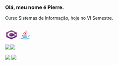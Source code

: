 ### Olá, meu nome é Pierre.

Curso Sistemas de Informação, hoje no VI Semestre.


<div style="display: inline_block"><br>
     <!--  <img align="center" alt="Cass-Js" height="30" width="40" src="https://raw.githubusercontent.com/devicons/devicon/master/icons/javascript/javascript-plain.svg"> -->
    <img align="center" alt="Csharp" height="30" width="40" src="https://raw.githubusercontent.com/devicons/devicon/master/icons/csharp/csharp-original.svg">
    <img align="center" alt="Java" height="30" width="40" src= "https://raw.githubusercontent.com/devicons/devicon/master/icons/java/java-original.svg">
</div>
<br>
<div>
    <a href="https://github.com/PierreSalves">
    <img width="50%" src="https://github-readme-stats.vercel.app/api?username=PierreSalves&show_icons=true&theme=light&include_all_commits=true&count_private=true"/><img width="50%" src="https://github-readme-stats.vercel.app/api/top-langs/?username=PierreSalves&layout=compact&langs_count=7&theme=light"/>
</div>
<p align="left">
  <a href="https://www.linkedin.com/in/pierre-alves-63422861/" alt="Linkedin">
  <img src="https://img.shields.io/badge/-Linkedin-0e76a8?style=for-the-badge&logo=Linkedin&logoColor=white&link=https://www.linkedin.com/in/pierre-alves-63422861/" /></a>
  <a href="https://www.instagram.com/pierresalves/" alt="Instagram">
  <img src="https://img.shields.io/badge/-Instagram-DF0174?style=for-the-badge&logo=instagram&logoColor=white&link=https://www.instagram.com/pierresalves/"/></a>
</p> 

